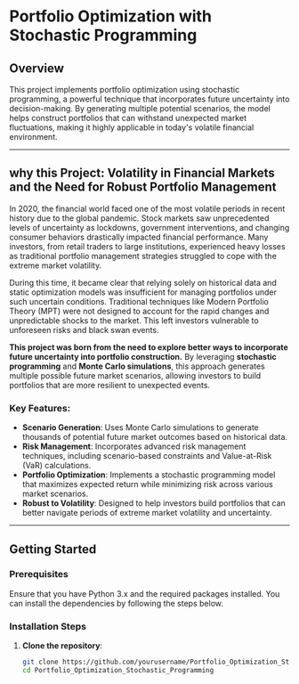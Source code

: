 # **Portfolio Optimization with Stochastic Programming**

## **Overview**
This project implements portfolio optimization using stochastic programming, a powerful technique that incorporates future uncertainty into decision-making. By generating multiple potential scenarios, the model helps construct portfolios that can withstand unexpected market fluctuations, making it highly applicable in today's volatile financial environment.

---

## **why this Project: Volatility in Financial Markets and the Need for Robust Portfolio Management**

In 2020, the financial world faced one of the most volatile periods in recent history due to the global pandemic. Stock markets saw unprecedented levels of uncertainty as lockdowns, government interventions, and changing consumer behaviors drastically impacted financial performance. Many investors, from retail traders to large institutions, experienced heavy losses as traditional portfolio management strategies struggled to cope with the extreme market volatility.

During this time, it became clear that relying solely on historical data and static optimization models was insufficient for managing portfolios under such uncertain conditions. Traditional techniques like Modern Portfolio Theory (MPT) were not designed to account for the rapid changes and unpredictable shocks to the market. This left investors vulnerable to unforeseen risks and black swan events.

**This project was born from the need to explore better ways to incorporate future uncertainty into portfolio construction.** By leveraging **stochastic programming** and **Monte Carlo simulations**, this approach generates multiple possible future market scenarios, allowing investors to build portfolios that are more resilient to unexpected events.

### Key Features:
- **Scenario Generation**: Uses Monte Carlo simulations to generate thousands of potential future market outcomes based on historical data.
- **Risk Management**: Incorporates advanced risk management techniques, including scenario-based constraints and Value-at-Risk (VaR) calculations.
- **Portfolio Optimization**: Implements a stochastic programming model that maximizes expected return while minimizing risk across various market scenarios.
- **Robust to Volatility**: Designed to help investors build portfolios that can better navigate periods of extreme market volatility and uncertainty.

---

## **Getting Started**
### **Prerequisites**
Ensure that you have Python 3.x and the required packages installed. You can install the dependencies by following the steps below.

### **Installation Steps**
1. **Clone the repository**:
   ```bash
   git clone https://github.com/yourusername/Portfolio_Optimization_Stochastic_Programming.git
   cd Portfolio_Optimization_Stochastic_Programming
